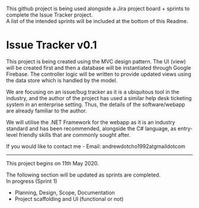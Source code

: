 This github project is being used alongside a Jira project board + sprints to complete the Issue Tracker project.<br>
A list of the intended sprints will be included at the bottom of this Readme.

# Issue Tracker v0.1

This project is being created using the MVC design pattern. The UI (view) will be created first and then a database will be instantiated through Google Firebase. The controller logic will be written to provide updated views using the data store which is handled by the model.

We are focusing on an issue/bug tracker as it is a ubiquitous tool in the industry, and the author of the project has used a similar help desk ticketing system in an enterprise setting. Thus, the details of the software/webapp are already familiar to the author.

We will utilise the .NET Framework for the webapp as it is an industry standard and has been recommended, alongside the C# language, as entry-level friendly skills that are commonly sought after.

If you would like to contact me -
Email: andrewdotcho1992atgmaildotcom

<hr>

This project begins on 11th May 2020.

The following section will be updated as sprints are completed.<br>
In progress (Sprint 1)
- Planning, Design, Scope, Documentation
- Project scaffolding and UI (functional or not)
